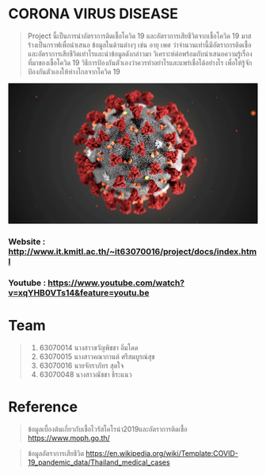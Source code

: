 # CORONA VIRUS DISEASE
> Project นี้เป็นการนำอัตราการติดเชื้อโควิด 19 และอัตราการเสียชีวิตจากเชื้อโควิด 19 มาสร้างเป็นกราฟเพื่อนำเสนอ
> ข้อมูลในด้านต่างๆ เช่น อายุ เพศ ว่าจำนวนเท่านี้มีอัตราการติดเชื้อและอัตราการเสียชีวิตเท่าไรและนำข้อมูลดังกล่าวมา
> วิเคราะห์ต่อพร้อมกับนำเสนอความรู้เรื่องที่มาของเชื้อโควิด 19 วิธีการป้องกันตัวเองว่าควรทำอย่าไรและแพร่เชื่อได้อย่างไร 
> เพื่อให้รู้จักป้องกันตัวเองให้ห่างไกลจากโควิด 19 

![alt text](photo/_110781797_d3334964-32ff-4463-a604-f021cfaa1a7d.jpg)
### Website : http://www.it.kmitl.ac.th/~it63070016/project/docs/index.html
### Youtube : https://www.youtube.com/watch?v=xqYHB0VTs14&feature=youtu.be
# Team
> 1. 63070014 นางสาวขวัญพิชชา อิ่มโดด
> 2. 63070015 นางสาวคณากานต์ ศรีสมบูรณ์สุข
> 3. 63070016 นายจักราภัทร สุดใจ
> 4. 63070048 นางสาวณัชชา ธีระแนว
# Reference
> ข้อมูลเบื้องต้นเกี่ยวกับเชื้อไวรัสโคโรน่า2019และอัตราการติดเชื้อ https://www.moph.go.th/

> ข้อมูลอัตราการเสียชีวิต https://en.wikipedia.org/wiki/Template:COVID-19_pandemic_data/Thailand_medical_cases
